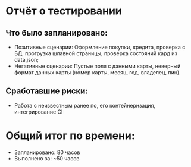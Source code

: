 # Отчёт о тестировании
## Что было запланировано:
- Позитивные сценарии: Оформление покупки, кредита, проверка с БД, прогрузка шлавной страницы, проверка состояний кард из data.json;
- Негативные сценарии: Пустые поля с данными карты, неверный формат данных карты (номер карты, месяц, год, владелец, пин).

## Сработавшие риски:
- Работа с неизвестным ранее по, его контейнеризация, интегрирование CI

# Общий итог по времени:
- Запланировано: 80 часов
- Выполнено за: ~50 часов